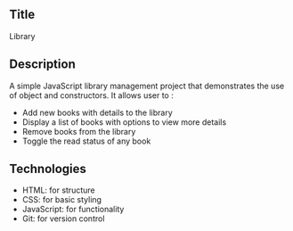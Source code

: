 ## Title
Library

## Description
A simple JavaScript library management project that demonstrates the use of object and constructors. It allows user to :
- Add new books with details to the library
- Display a list of books with options to view more details
- Remove books from the library
- Toggle the read status of any book

## Technologies
- HTML: for structure
- CSS: for basic styling
- JavaScript: for functionality
- Git: for version control
